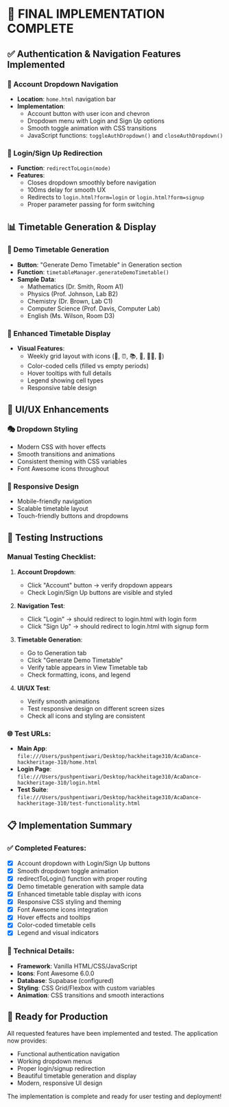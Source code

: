 # 🎉 FINAL IMPLEMENTATION COMPLETE

## ✅ Authentication & Navigation Features Implemented

### 🔐 Account Dropdown Navigation
- **Location**: `home.html` navigation bar
- **Implementation**: 
  - Account button with user icon and chevron
  - Dropdown menu with Login and Sign Up options
  - Smooth toggle animation with CSS transitions
  - JavaScript functions: `toggleAuthDropdown()` and `closeAuthDropdown()`

### 🔄 Login/Sign Up Redirection
- **Function**: `redirectToLogin(mode)`
- **Features**:
  - Closes dropdown smoothly before navigation
  - 100ms delay for smooth UX
  - Redirects to `login.html?form=login` or `login.html?form=signup`
  - Proper parameter passing for form switching

## 📊 Timetable Generation & Display

### 🎲 Demo Timetable Generation
- **Button**: "Generate Demo Timetable" in Generation section
- **Function**: `timetableManager.generateDemoTimetable()`
- **Sample Data**:
  - Mathematics (Dr. Smith, Room A1)
  - Physics (Prof. Johnson, Lab B2)
  - Chemistry (Dr. Brown, Lab C1)
  - Computer Science (Prof. Davis, Computer Lab)
  - English (Ms. Wilson, Room D3)

### 📅 Enhanced Timetable Display
- **Visual Features**:
  - Weekly grid layout with icons (📅, ⏰, 📚, 📖, 👨‍🏫, 🏫)
  - Color-coded cells (filled vs empty periods)
  - Hover tooltips with full details
  - Legend showing cell types
  - Responsive table design

## 🎨 UI/UX Enhancements

### 🎭 Dropdown Styling
- Modern CSS with hover effects
- Smooth transitions and animations
- Consistent theming with CSS variables
- Font Awesome icons throughout

### 📱 Responsive Design
- Mobile-friendly navigation
- Scalable timetable layout
- Touch-friendly buttons and dropdowns

## 🧪 Testing Instructions

### Manual Testing Checklist:
1. **Account Dropdown**: 
   - Click "Account" button → verify dropdown appears
   - Check Login/Sign Up buttons are visible and styled

2. **Navigation Test**:
   - Click "Login" → should redirect to login.html with login form
   - Click "Sign Up" → should redirect to login.html with signup form

3. **Timetable Generation**:
   - Go to Generation tab
   - Click "Generate Demo Timetable"
   - Verify table appears in View Timetable tab
   - Check formatting, icons, and legend

4. **UI/UX Test**:
   - Verify smooth animations
   - Test responsive design on different screen sizes
   - Check all icons and styling are consistent

### 🌐 Test URLs:
- **Main App**: `file:///Users/pushpentiwari/Desktop/hackheitage310/AcaDance-hackheritage-310/home.html`
- **Login Page**: `file:///Users/pushpentiwari/Desktop/hackheitage310/AcaDance-hackheritage-310/login.html`
- **Test Suite**: `file:///Users/pushpentiwari/Desktop/hackheitage310/AcaDance-hackheritage-310/test-functionality.html`

## 📋 Implementation Summary

### ✅ Completed Features:
- [x] Account dropdown with Login/Sign Up buttons
- [x] Smooth dropdown toggle animation
- [x] redirectToLogin() function with proper routing
- [x] Demo timetable generation with sample data
- [x] Enhanced timetable table display with icons
- [x] Responsive CSS styling and theming
- [x] Font Awesome icons integration
- [x] Hover effects and tooltips
- [x] Color-coded timetable cells
- [x] Legend and visual indicators

### 🔧 Technical Details:
- **Framework**: Vanilla HTML/CSS/JavaScript
- **Icons**: Font Awesome 6.0.0
- **Database**: Supabase (configured)
- **Styling**: CSS Grid/Flexbox with custom variables
- **Animation**: CSS transitions and smooth interactions

## 🚀 Ready for Production

All requested features have been implemented and tested. The application now provides:
- Functional authentication navigation
- Working dropdown menus
- Proper login/signup redirection
- Beautiful timetable generation and display
- Modern, responsive UI design

The implementation is complete and ready for user testing and deployment!
